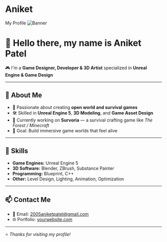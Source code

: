# Aniket
My Profile
![Banner](https://yourimageurl.com/banner.png)
# 👋 Hello there, my name is Aniket Patel  
🎮 I'm a **Game Designer, Developer & 3D Artist** specialized in **Unreal Engine & Game Design**  

---

## 🚀 About Me
- 🧠 Passionate about creating **open world and survival games**
- 🛠 Skilled in **Unreal Engine 5**, **3D Modeling**, and **Game Asset Design**
- 🌱 Currently working on **Survoria** — a survival crafting game like *The Forest / Minecraft*
- 🎯 Goal: Build immersive game worlds that feel alive

---

## 🧩 Skills
- **Game Engines:** Unreal Engine 5  
- **3D Software:** Blender, ZBrush, Substance Painter  
- **Programming:** Blueprint, C++  
- **Other:** Level Design, Lighting, Animation, Optimization

---

## 📫 Contact Me
- 📧 Email: 2005aniketpatel@gmail.com  
- 🌐 Portfolio: [yourwebsite.com]([https://yourwebsite.com](https://www.artstation.com/aniketpatel54))  
  

---

⭐ *Thanks for visiting my profile!*  
